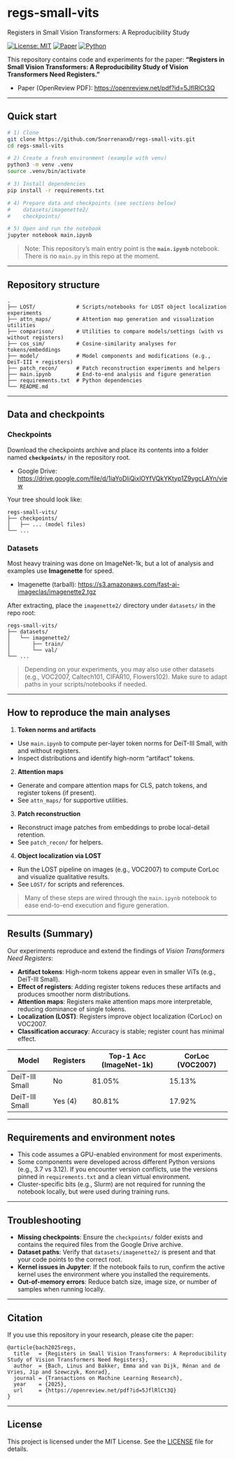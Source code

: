 # regs-small-vits
Registers in Small Vision Transformers: A Reproducibility Study

[![License: MIT](https://img.shields.io/badge/License-MIT-green.svg)](LICENSE)
[![Paper](https://img.shields.io/badge/OpenReview-Paper-blue)](https://openreview.net/pdf?id=5JflRlCt3Q)
[![Python](https://img.shields.io/badge/python-3.8%2B-blue.svg)](https://www.python.org/)

This repository contains code and experiments for the paper:
**“Registers in Small Vision Transformers: A Reproducibility Study of Vision Transformers Need Registers.”**

- Paper (OpenReview PDF): https://openreview.net/pdf?id=5JflRlCt3Q

---

## Quick start

```bash
# 1) Clone
git clone https://github.com/SnorrenanxD/regs-small-vits.git
cd regs-small-vits

# 2) Create a fresh environment (example with venv)
python3 -m venv .venv
source .venv/bin/activate 

# 3) Install dependencies
pip install -r requirements.txt

# 4) Prepare data and checkpoints (see sections below)
#    datasets/imagenette2/
#    checkpoints/

# 5) Open and run the notebook
jupyter notebook main.ipynb
```

> Note: This repository’s main entry point is the **`main.ipynb`** notebook. There is no `main.py` in this repo at the moment.

---

## Repository structure

```
.
├── LOST/             # Scripts/notebooks for LOST object localization experiments
├── attn_maps/        # Attention map generation and visualization utilities
├── comparison/       # Utilities to compare models/settings (with vs without registers)
├── cos_sim/          # Cosine-similarity analyses for tokens/embeddings
├── model/            # Model components and modifications (e.g., DeiT-III + registers)
├── patch_recon/      # Patch reconstruction experiments and helpers
├── main.ipynb        # End-to-end analysis and figure generation
├── requirements.txt  # Python dependencies
└── README.md
```

---

## Data and checkpoints

### Checkpoints
Download the checkpoints archive and place its contents into a folder named **`checkpoints/`** in the repository root.

- Google Drive: https://drive.google.com/file/d/1iaYoDliQixlOYfVQkYKtyp1Z9ygcLAYn/view

Your tree should look like:

```
regs-small-vits/
├── checkpoints/
│   ├── ... (model files)
└── ...
```

### Datasets
Most heavy training was done on ImageNet-1k, but a lot of analysis and examples use **Imagenette** for speed.

- Imagenette (tarball): https://s3.amazonaws.com/fast-ai-imageclas/imagenette2.tgz

After extracting, place the `imagenette2/` directory under `datasets/` in the repo root:

```
regs-small-vits/
├── datasets/
│   └── imagenette2/
│       ├── train/
│       └── val/
└── ...
```

> Depending on your experiments, you may also use other datasets (e.g., VOC2007, Caltech101, CIFAR10, Flowers102). Make sure to adapt paths in your scripts/notebooks if needed.

---

## How to reproduce the main analyses

1) **Token norms and artifacts**
- Use `main.ipynb` to compute per-layer token norms for DeiT-III Small, with and without registers.
- Inspect distributions and identify high-norm “artifact” tokens.

2) **Attention maps**
- Generate and compare attention maps for CLS, patch tokens, and register tokens (if present).
- See `attn_maps/` for supportive utilities.

3) **Patch reconstruction**
- Reconstruct image patches from embeddings to probe local-detail retention.
- See `patch_recon/` for helpers.

4) **Object localization via LOST**
- Run the LOST pipeline on images (e.g., VOC2007) to compute CorLoc and visualize qualitative results.
- See `LOST/` for scripts and references.

> Many of these steps are wired through the `main.ipynb` notebook to ease end-to-end execution and figure generation.

---

## Results (Summary)

Our experiments reproduce and extend the findings of *Vision Transformers Need Registers*:

- **Artifact tokens**: High-norm tokens appear even in smaller ViTs (e.g., DeiT-III Small).  
- **Effect of registers**: Adding register tokens reduces these artifacts and produces smoother norm distributions.  
- **Attention maps**: Registers make attention maps more interpretable, reducing dominance of single tokens.  
- **Localization (LOST)**: Registers improve object localization (CorLoc) on VOC2007.  
- **Classification accuracy**: Accuracy is stable; register count has minimal effect.  

| Model              | Registers | Top-1 Acc (ImageNet-1k) | CorLoc (VOC2007) |
|--------------------|-----------|--------------------------|------------------|
| DeiT-III Small     | No        | 81.05%                  | 15.13%           |
| DeiT-III Small     | Yes (4)   | 80.81%                  | 17.92%           |

---

## Requirements and environment notes

- This code assumes a GPU-enabled environment for most experiments.
- Some components were developed across different Python versions (e.g., 3.7 vs 3.12). If you encounter version conflicts, use the versions pinned in `requirements.txt` and a clean virtual environment.
- Cluster-specific bits (e.g., Slurm) are not required for running the notebook locally, but were used during training runs.

---

## Troubleshooting

- **Missing checkpoints**: Ensure the `checkpoints/` folder exists and contains the required files from the Google Drive archive.
- **Dataset paths**: Verify that `datasets/imagenette2/` is present and that your code points to the correct root.
- **Kernel issues in Jupyter**: If the notebook fails to run, confirm the active kernel uses the environment where you installed the requirements.
- **Out-of-memory errors**: Reduce batch size, image size, or number of samples when running locally.

---

## Citation

If you use this repository in your research, please cite the paper:

```
@article{bach2025regs,
  title   = {Registers in Small Vision Transformers: A Reproducibility Study of Vision Transformers Need Registers},
  author  = {Bach, Linus and Bakker, Emma and van Dijk, Rénan and de Vries, Jip and Szewczyk, Konrad},
  journal = {Transactions on Machine Learning Research},
  year    = {2025},
  url     = {https://openreview.net/pdf?id=5JflRlCt3Q}
}
```
---

## License

This project is licensed under the MIT License. See the [LICENSE](LICENSE) file for details.
